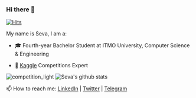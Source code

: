 ### Hi there 👋

[![Hits](https://hits.seeyoufarm.com/api/count/incr/badge.svg?url=https%3A%2F%2Fgithub.com%2Fsevakon)](https://hits.seeyoufarm.com)

My name is Seva, I am a:

- 🎓 Fourth-year Bachelor Student at ITMO University, Computer Science & Engineering
<!-- - 👨‍💻 Second-year Student at [@cscenter](https://github.com/cscenter), Data Science & Software Engineering -->
<!-- - 🔭 Intern at Yandex -->
- 🏅 [Kaggle](https://www.kaggle.com/sevakon) Competitions Expert

![competition_light](https://road-to-kaggle-grandmaster.vercel.app/api/badges/sevakon/competition/light)
![Seva's github stats](https://github-readme-stats.vercel.app/api?username=sevakon&show_icons=true&hide_border=true)

<!-- 📫 How to reach me: [LinkedIn](https://www.linkedin.com/in/sevakon) | [Twitter](https://twitter.com/sevakonyakhin) | [Telegram](https://t.me/sevakon) -->
<!-- - ⚡ CV: [click](https://drive.google.com/file/d/1_hJHHMCfYR5pD2g368_fOHL0Yfa_utVV/view) -->

📫 How to reach me: [LinkedIn](https://www.linkedin.com/in/sevakon) | [Twitter](https://twitter.com/sevakonyakhin) | [Telegram](https://t.me/sevakon)
<!--
[Seva's github stats](https://github-readme-stats.vercel.app/api?username=sevakon&theme=default&show_icons=true&count_private=true)
**sevakon/sevakon** is a ✨ _special_ ✨ repository because its `README.md` (this file) appears on your GitHub profile.

Here are some ideas to get you started:

- 🔭 I’m currently working on ...
- 🌱 I’m currently learning ...
- 👯 I’m looking to collaborate on ...
- 🤔 I’m looking for help with ...
- 💬 Ask me about ...
- 📫 How to reach me: ...
- 😄 Pronouns: ...
- ⚡ Fun fact: ...
-->
